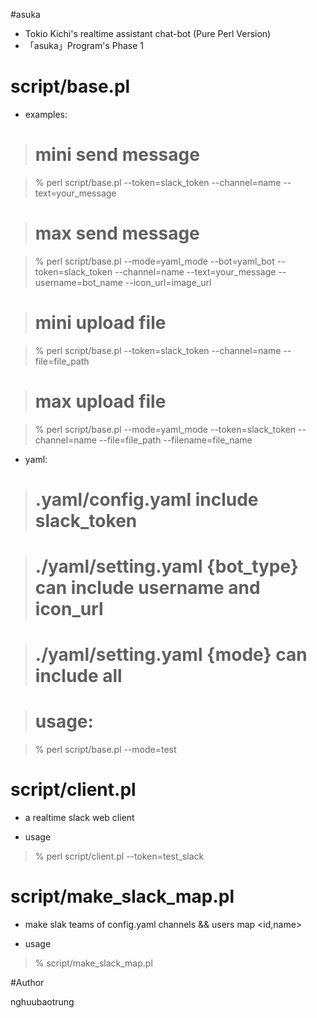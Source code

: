 #asuka

- Tokio Kichi's realtime assistant chat-bot (Pure Perl Version)
- 「asuka」Program's Phase 1

# script/base.pl

- examples:

>  # mini send message

>  % perl script/base.pl --token=slack_token --channel=name --text=your_message

>  # max send message

>  % perl script/base.pl --mode=yaml_mode --bot=yaml_bot --token=slack_token --channel=name --text=your_message --username=bot_name --icon_url=image_url

>  # mini upload file

>  % perl script/base.pl --token=slack_token --channel=name --file=file_path

>  # max upload file

>  % perl script/base.pl --mode=yaml_mode --token=slack_token --channel=name --file=file_path --filename=file_name

- yaml:

>  # .yaml/config.yaml include slack_token

>  # ./yaml/setting.yaml {bot_type} can include username and icon_url

>  # ./yaml/setting.yaml {mode} can include all

>  # usage:

>  % perl script/base.pl --mode=test


# script/client.pl


- a realtime slack web client 

- usage

> % perl script/client.pl --token=test_slack


# script/make_slack_map.pl


- make slak teams of config.yaml channels && users map <id,name>

- usage

> % script/make_slack_map.pl

#Author

nghuubaotrung
